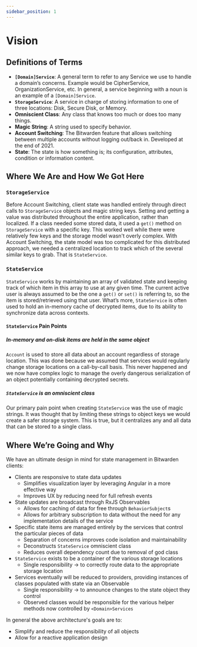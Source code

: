 ```yaml
---
sidebar_position: 1
---
```


# Vision

## Definitions of Terms

- **`[Domain]Service`**: A general term to refer to any Service we use to handle a domain’s
  concerns. Example would be CipherService, OrganizationService, etc. In general, a service
  beginning with a noun is an example of a `[Domain]Service`.
- **`StorageService`**: A service in charge of storing information to one of three locations: Disk,
  Secure Disk, or Memory.
- **Omniscient Class**: Any class that knows too much or does too many things.
- **Magic String**: A string used to specify behavior.
- **Account Switching**: The Bitwarden feature that allows switching between multiple accounts
  without logging out/back in. Developed at the end of 2021.
- **State**: The state is how something is; its configuration, attributes, condition or information
  content.

## Where We Are and How We Got Here

### `StorageService`

Before Account Switching, client state was handled entirely through direct calls to `StorageService`
objects and magic string keys. Setting and getting a value was distributed throughout the entire
application, rather than localized. If a class needed some stored data, it used a `get()` method on
`StorageService` with a specific key. This worked well while there were relatively few keys and the
storage model wasn't overly complex. With Account Switching, the state model was too complicated for
this distributed approach, we needed a centralized location to track which of the several similar
keys to grab. That is `StateService`.

### `StateService`

`StateService` works by maintaining an array of validated state and keeping track of which item in
this array to use at any given time. The current active user is always assumed to be the one a
`get()` or `set()` is referring to, so the item is stored/retrieved using that user. What’s more,
`StateService` is often used to hold an in-memory cache of decrypted items, due to its ability to
synchronize data across contexts.

#### `StateService` Pain Points

##### In-memory and on-disk items are held in the same object

`Account` is used to store all data about an account regardless of storage location. This was done
because we assumed that services would regularly change storage locations on a call-by-call basis.
This never happened and we now have complex logic to manage the overly dangerous serialization of an
object potentially containing decrypted secrets.

##### `StateService` is an omniscient class

Our primary pain point when creating `StateService` was the use of magic strings. It was thought
that by limiting these strings to object keys we would create a safer storage system. This is true,
but it centralizes any and all data that can be stored to a single class.

## Where We’re Going and Why

We have an ultimate design in mind for state management in Bitwarden clients:

- Clients are responsive to state data updates
  - Simplifies visualization layer by leveraging Angular in a more effective way
  - Improves UX by reducing need for full refresh events
- State updates are broadcast through RxJS Observables
  - Allows for caching of data for free through `BehaviorSubject`s
  - Allows for arbitrary subscription to data without the need for any implementation details of the
    service
- Specific state items are managed entirely by the services that control the particular pieces of
  data
  - Separation of concerns improves code isolation and maintainability
  - Deconstructs `StateService` omniscient class
  - Reduces overall dependency count due to removal of god class
- `StateService` exists to be a container of the various storage locations
  - Single responsibility → to correctly route data to the appropriate storage location
- Services eventually will be reduced to providers, providing instances of classes populated with
  state via an Observable
  - Single responsibility → to announce changes to the state object they control
  - Observed classes would be responsible for the various helper methods now controlled by
    `<Domain>Services`

In general the above architecture's goals are to:

- Simplify and reduce the responsibility of all objects
- Allow for a reactive application design
